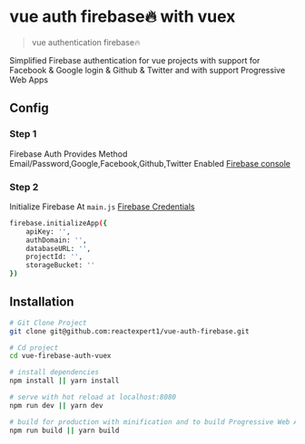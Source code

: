 # vue auth firebase🔥 with vuex

> vue authentication firebase🔥 

Simplified Firebase authentication for vue projects with support for Facebook & Google login & Github & Twitter and with support  Progressive Web Apps

## Config
### Step 1
Firebase Auth Provides Method Email/Password,Google,Facebook,Github,Twitter Enabled  [Firebase console](https://console.firebase.google.com/) 

### Step 2
Initialize Firebase At ``main.js`` [Firebase Credentials](https://console.firebase.google.com/)
``` bash
firebase.initializeApp({
    apiKey: '',
    authDomain: '',
    databaseURL: '',
    projectId: '',
    storageBucket: ''
})
```


## Installation

``` bash
# Git Clone Project
git clone git@github.com:reactexpert1/vue-auth-firebase.git

# Cd project
cd vue-firebase-auth-vuex

# install dependencies
npm install || yarn install

# serve with hot reload at localhost:8080
npm run dev || yarn dev

# build for production with minification and to build Progressive Web Apps
npm run build || yarn build


```

